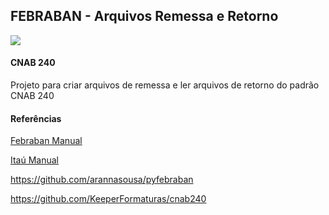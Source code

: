 ## FEBRABAN - Arquivos Remessa e Retorno ##

![](https://img.shields.io/badge/Python-3.7-blue.svg)


#### CNAB 240 ####

Projeto para criar arquivos de remessa e ler arquivos de retorno do padrão CNAB 240

#### Referências ####

[Febraban Manual](https://cmsportal.febraban.org.br/Arquivos/documentos/PDF/Layout%20padrao%20CNAB240%20%20V%2010%2006%20-%2016_03_20.pdf)

[Itaú Manual](https://download.itau.com.br/bankline/SISPAG_CNAB.pd)


https://github.com/arannasousa/pyfebraban

https://github.com/KeeperFormaturas/cnab240



